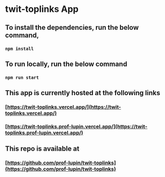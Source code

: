 # twit-toplinks App

## To install the dependencies, run the below command,

### `npm install`

## To run locally, run the below command

### `npm run start`

## This app is currently hosted at the following links

### [https://twit-toplinks.vercel.app/](https://twit-toplinks.vercel.app/)
### [https://twit-toplinks.prof-lupin.vercel.app/](https://twit-toplinks.prof-lupin.vercel.app/)

## This repo is available at

### [https://github.com/prof-lupin/twit-toplinks](https://github.com/prof-lupin/twit-toplinks)
